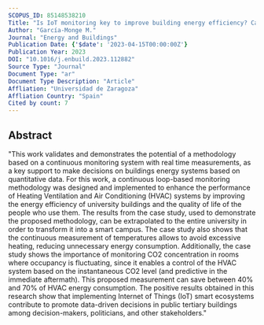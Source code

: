 ```yaml
---
SCOPUS_ID: 85148538210
Title: "Is IoT monitoring key to improve building energy efficiency? Case study of a smart campus in Spain"
Author: "García-Monge M."
Journal: "Energy and Buildings"
Publication Date: {'$date': '2023-04-15T00:00:00Z'}
Publication Year: 2023
DOI: "10.1016/j.enbuild.2023.112882"
Source Type: "Journal"
Document Type: "ar"
Document Type Description: "Article"
Affliation: "Universidad de Zaragoza"
Affliation Country: "Spain"
Cited by count: 7
---
```


## Abstract
"This work validates and demonstrates the potential of a methodology based on a continuous monitoring system with real time measurements, as a key support to make decisions on buildings energy systems based on quantitative data. For this work, a continuous loop-based monitoring methodology was designed and implemented to enhance the performance of Heating Ventilation and Air Conditioning (HVAC) systems by improving the energy efficiency of university buildings and the quality of life of the people who use them. The results from the case study, used to demonstrate the proposed methodology, can be extrapolated to the entire university in order to transform it into a smart campus. The case study also shows that the continuous measurement of temperatures allows to avoid excessive heating, reducing unnecessary energy consumption. Additionally, the case study shows the importance of monitoring CO2 concentration in rooms where occupancy is fluctuating, since it enables a control of the HVAC system based on the instantaneous CO2 level (and predictive in the immediate aftermath). This proposed measurement can save between 40% and 70% of HVAC energy consumption. The positive results obtained in this research show that implementing Internet of Things (IoT) smart ecosystems contribute to promote data-driven decisions in public tertiary buildings among decision-makers, politicians, and other stakeholders."
